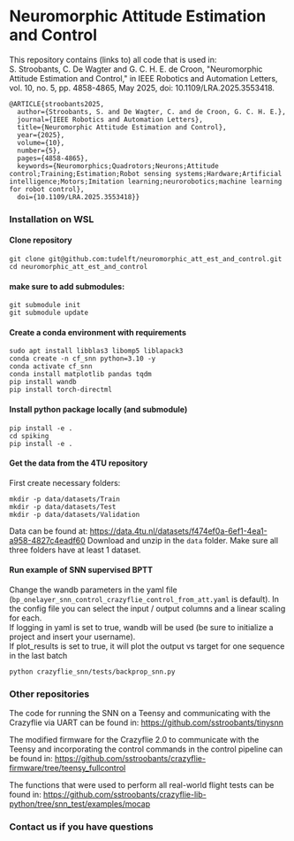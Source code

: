 # Neuromorphic Attitude Estimation and Control
This repository contains (links to) all code that is used in:\
S. Stroobants, C. De Wagter and G. C. H. E. de Croon, "Neuromorphic Attitude Estimation and Control," in IEEE Robotics and Automation Letters, vol. 10, no. 5, pp. 4858-4865, May 2025, doi: 10.1109/LRA.2025.3553418.
```
@ARTICLE{stroobants2025,
  author={Stroobants, S. and De Wagter, C. and de Croon, G. C. H. E.},
  journal={IEEE Robotics and Automation Letters}, 
  title={Neuromorphic Attitude Estimation and Control}, 
  year={2025},
  volume={10},
  number={5},
  pages={4858-4865},
  keywords={Neuromorphics;Quadrotors;Neurons;Attitude control;Training;Estimation;Robot sensing systems;Hardware;Artificial intelligence;Motors;Imitation learning;neurorobotics;machine learning for robot control},
  doi={10.1109/LRA.2025.3553418}}
```

### Installation on WSL
#### Clone repository
```
git clone git@github.com:tudelft/neuromorphic_att_est_and_control.git
cd neuromorphic_att_est_and_control
```

#### make sure to add submodules:
```
git submodule init
git submodule update
```

#### Create a conda environment with requirements
```
sudo apt install libblas3 libomp5 liblapack3
conda create -n cf_snn python=3.10 -y
conda activate cf_snn
conda install matplotlib pandas tqdm
pip install wandb
pip install torch-directml
```

#### Install python package locally (and submodule)
```
pip install -e .
cd spiking
pip install -e .
```

#### Get the data from the 4TU repository
First create necessary folders:
```
mkdir -p data/datasets/Train
mkdir -p data/datasets/Test
mkdir -p data/datasets/Validation
```

Data can be found at:
https://data.4tu.nl/datasets/f474ef0a-6ef1-4ea1-a958-4827c4eadf60
Download and unzip in the `data` folder. Make sure all three folders have at least 1 dataset.


#### Run example of SNN supervised BPTT
Change the wandb parameters in the yaml file (`bp_onelayer_snn_control_crazyflie_control_from_att.yaml` is default).
In the config file you can select the input / output columns and a linear scaling for each.  
If logging in yaml is set to true, wandb will be used (be sure to initialize a project and insert your username).   
If plot_results is set to true, it will plot the output vs target for one sequence in the last batch  

```
python crazyflie_snn/tests/backprop_snn.py
```

### Other repositories
The code for running the SNN on a Teensy and communicating with the Crazyflie via UART can be found in:
https://github.com/sstroobants/tinysnn

The modified firmware for the Crazyflie 2.0 to communicate with the Teensy and incorporating the control commands in the control pipeline can be found in:
https://github.com/sstroobants/crazyflie-firmware/tree/teensy_fullcontrol

The functions that were used to perform all real-world flight tests can be found in:
https://github.com/sstroobants/crazyflie-lib-python/tree/snn_test/examples/mocap

### Contact us if you have questions
